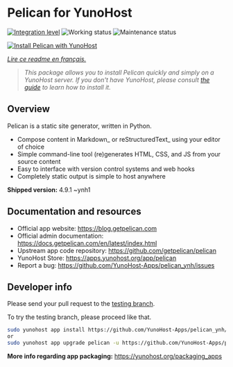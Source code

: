 <!--
N.B.: This README was automatically generated by https://github.com/YunoHost/apps/tree/master/tools/README-generator
It shall NOT be edited by hand.
-->

# Pelican for YunoHost

[![Integration level](https://dash.yunohost.org/integration/pelican.svg)](https://dash.yunohost.org/appci/app/pelican) ![Working status](https://ci-apps.yunohost.org/ci/badges/pelican.status.svg) ![Maintenance status](https://ci-apps.yunohost.org/ci/badges/pelican.maintain.svg)

[![Install Pelican with YunoHost](https://install-app.yunohost.org/install-with-yunohost.svg)](https://install-app.yunohost.org/?app=pelican)

*[Lire ce readme en français.](./README_fr.md)*

> *This package allows you to install Pelican quickly and simply on a YunoHost server.
If you don't have YunoHost, please consult [the guide](https://yunohost.org/#/install) to learn how to install it.*

## Overview

Pelican is a static site generator, written in Python.

* Compose content in Markdown_ or reStructuredText_ using your editor of choice
* Simple command-line tool (re)generates HTML, CSS, and JS from your source content
* Easy to interface with version control systems and web hooks
* Completely static output is simple to host anywhere


**Shipped version:** 4.9.1 ~ynh1
## Documentation and resources

* Official app website: <https://blog.getpelican.com>
* Official admin documentation: <https://docs.getpelican.com/en/latest/index.html>
* Upstream app code repository: <https://github.com/getpelican/pelican>
* YunoHost Store: <https://apps.yunohost.org/app/pelican>
* Report a bug: <https://github.com/YunoHost-Apps/pelican_ynh/issues>

## Developer info

Please send your pull request to the [testing branch](https://github.com/YunoHost-Apps/pelican_ynh/tree/testing).

To try the testing branch, please proceed like that.

``` bash
sudo yunohost app install https://github.com/YunoHost-Apps/pelican_ynh/tree/testing --debug
or
sudo yunohost app upgrade pelican -u https://github.com/YunoHost-Apps/pelican_ynh/tree/testing --debug
```

**More info regarding app packaging:** <https://yunohost.org/packaging_apps>
